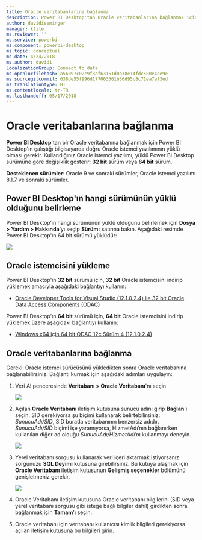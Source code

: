 ```yaml
---
title: Oracle veritabanlarına bağlanma
description: Power BI Desktop'tan Oracle veritabanlarına bağlanmak için gerçekleştirilmesi gereken işlemler ve indirmeler
author: davidiseminger
manager: kfile
ms.reviewer: ''
ms.service: powerbi
ms.component: powerbi-desktop
ms.topic: conceptual
ms.date: 4/24/2018
ms.author: davidi
LocalizationGroup: Connect to data
ms.openlocfilehash: a56097c02c9f3af63151d0a38e14fdc580e4ee9e
ms.sourcegitcommit: 638de55f996d177063561b36d95c8c71ea7af3ed
ms.translationtype: HT
ms.contentlocale: tr-TR
ms.lasthandoff: 05/17/2018
---
```

# <a name="connect-to-an-oracle-database"></a>Oracle veritabanlarına bağlanma
**Power BI Desktop**'tan bir Oracle veritabanına bağlanmak için Power BI Desktop'ın çalıştığı bilgisayarda doğru Oracle istemci yazılımının yüklü olması gerekir. Kullandığınız Oracle istemci yazılımı, yüklü Power BI Desktop sürümüne göre değişiklik gösterir: **32 bit** sürüm veya **64 bit** sürüm.

**Desteklenen sürümler**: Oracle 9 ve sonraki sürümler, Oracle istemci yazılımı 8.1.7 ve sonraki sürümler.

## <a name="determining-which-version-of-power-bi-desktop-is-installed"></a>Power BI Desktop'ın hangi sürümünün yüklü olduğunu belirleme
Power BI Desktop’ın hangi sürümünün yüklü olduğunu belirlemek için **Dosya > Yardım > Hakkında**’yı seçip **Sürüm:** satırına bakın. Aşağıdaki resimde Power BI Desktop'ın 64 bit sürümü yüklüdür:

![](media/desktop-connect-oracle-database/connect-oracle-database_1.png)

## <a name="installing-the-oracle-client"></a>Oracle istemcisini yükleme
Power BI Desktop'ın **32 bit** sürümü için, **32 bit** Oracle istemcisini indirip yüklemek amacıyla aşağıdaki bağlantıyı kullanın:

* [Oracle Developer Tools for Visual Studio (12.1.0.2.4) ile 32 bit Oracle Data Access Components (ODAC)](http://www.oracle.com/technetwork/topics/dotnet/utilsoft-086879.html)

Power BI Desktop'ın **64 bit** sürümü için, **64 bit** Oracle istemcisini indirip yüklemek üzere aşağıdaki bağlantıyı kullanın:

* [Windows x64 için 64 bit ODAC 12c Sürüm 4 (12.1.0.2.4)](http://www.oracle.com/technetwork/database/windows/downloads/index-090165.html)

## <a name="connect-to-an-oracle-database"></a>Oracle veritabanlarına bağlanma
Gerekli Oracle istemci sürücüsünü yükledikten sonra Oracle veritabanına bağlanabilirsiniz. Bağlantı kurmak için aşağıdaki adımları uygulayın:

1. Veri Al penceresinde **Veritabanı > Oracle Veritabanı**'nı seçin
   
   ![](media/desktop-connect-oracle-database/connect-oracle-database_2.png)
2. Açılan **Oracle Veritabanı** iletişim kutusuna sunucu adını girip **Bağlan**'ı seçin. SID gerekiyorsa şu biçimi kullanarak belirtebilirsiniz: *SunucuAdı/SID*, SID burada veritabanının benzersiz adıdır. *SunucuAdı/SID* biçimi işe yaramıyorsa, HizmetAdı’nın bağlanırken kullanılan diğer ad olduğu *SunucuAdı/HizmetAdı*’nı kullanmayı deneyin.
   
   ![](media/desktop-connect-oracle-database/connect-oracle-database_3.png)
3. Yerel veritabanı sorgusu kullanarak veri içeri aktarmak istiyorsanız sorgunuzu **SQL Deyimi** kutusuna girebilirsiniz. Bu kutuya ulaşmak için **Oracle Veritabanı** iletişim kutusunun **Gelişmiş seçenekler** bölümünü genişletmeniz gerekir.
   
   ![](media/desktop-connect-oracle-database/connect-oracle-database_4.png)
4. Oracle Veritabanı iletişim kutusuna Oracle veritabanı bilgilerini (SID veya yerel veritabanı sorgusu gibi isteğe bağlı bilgiler dahil) girdikten sonra bağlanmak için **Tamam**'ı seçin.
5. Oracle veritabanı için veritabanı kullanıcısı kimlik bilgileri gerekiyorsa açılan iletişim kutusuna bu bilgileri girin.

